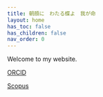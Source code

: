 ```yaml
---
title: 朝顔に　わたる蝶よ　我が命
layout: home
has_toc: false
has_children: false
nav_order: 0
---
```


Welcome to my website.

[ORCID](https://orcid.org/0009-0008-9914-5504)

[Scopus](https://www.scopus.com/authid/detail.uri?authorId=57215284775)

